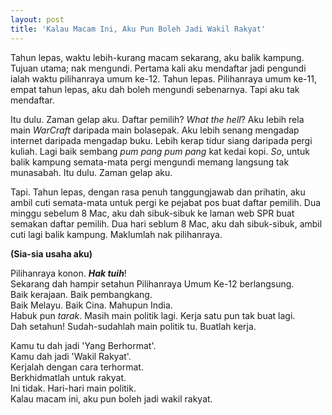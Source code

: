 ```yaml
---
layout: post
title: 'Kalau Macam Ini, Aku Pun Boleh Jadi Wakil Rakyat'
---
```


Tahun lepas, waktu lebih-kurang macam sekarang, aku balik kampung. Tujuan utama; nak mengundi. Pertama kali aku mendaftar jadi pengundi ialah waktu pilihanraya umum ke-12. Tahun lepas. Pilihanraya umum ke-11, empat tahun lepas, aku dah boleh mengundi sebenarnya. Tapi aku tak mendaftar.

Itu dulu. Zaman gelap aku. Daftar pemilih? *What the hell*? Aku lebih rela main *WarCraft* daripada main bolasepak. Aku lebih senang mengadap internet daripada mengadap buku. Lebih kerap tidur siang daripada pergi kuliah. Lagi baik sembang *pum pang pum pang* kat kedai kopi. *So*, untuk balik kampung semata-mata pergi mengundi memang langsung tak munasabah. Itu dulu. Zaman gelap aku.

Tapi. Tahun lepas, dengan rasa penuh tanggungjawab dan prihatin, aku ambil cuti semata-mata untuk pergi ke pejabat pos buat daftar pemilih. Dua minggu sebelum 8 Mac, aku dah sibuk-sibuk ke laman web SPR buat semakan daftar pemilih. Dua hari seblum 8 Mac, aku dah sibuk-sibuk, ambil cuti lagi balik kampung. Maklumlah nak pilihanraya.

**(Sia-sia usaha aku)**

Pilihanraya konon. **_Hak tuih_**!  
Sekarang dah hampir setahun Pilihanraya Umum Ke-12 berlangsung.  
Baik kerajaan. Baik pembangkang.  
Baik Melayu. Baik Cina. Mahupun India.  
Habuk pun *tarak*. Masih main politik lagi. Kerja satu pun tak buat lagi.  
Dah setahun! Sudah-sudahlah main politik tu. Buatlah kerja.  

Kamu tu dah jadi 'Yang Berhormat'.  
Kamu dah jadi 'Wakil Rakyat'.  
Kerjalah dengan cara terhormat.  
Berkhidmatlah untuk rakyat.  
Ini tidak. Hari-hari main politik.  
Kalau macam ini, aku pun boleh jadi wakil rakyat.  
